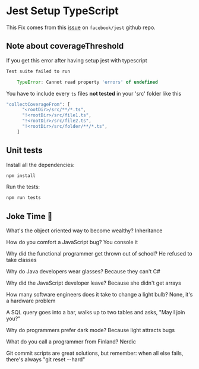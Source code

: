 # Jest Setup TypeScript

This Fix comes from this [issue](https://github.com/facebook/jest/issues/9771#issuecomment-803334274) on `facebook/jest` github repo.

## Note about coverageThreshold

If you get this error after having setup jest with typescript

```js
Test suite failed to run

    TypeError: Cannot read property 'errors' of undefined
```

You have to include every `ts` files **not tested** in your 'src' folder like this

```js
"collectCoverageFrom": [
      "<rootDir>/src/**/*.ts",
      "!<rootDir>/src/file1.ts",
      "!<rootDir>/src/file2.ts",
      "!<rootDir>/src/folder/**/*.ts",
    ]
```

## Unit tests

Install all the dependencies:

```sh
npm install
```

Run the tests:

```sh
npm run tests
```

## Joke Time 🤣

What's the object oriented way to become wealthy? Inheritance

How do you comfort a JavaScript bug? You console it

Why did the functional programmer get thrown out of school? He refused to take classes

Why do Java developers wear glasses? Because they can't C#

Why did the JavaScript developer leave? Because she didn't get arrays

How many software engineers does it take to change a light bulb? None, it's a hardware problem

A SQL query goes into a bar, walks up to two tables and asks, "May I join you?"

Why do programmers prefer dark mode? Because light attracts bugs

What do you call a programmer from Finland? Nerdic

Git commit scripts are great solutions, but remember: when all else fails, there's always "git reset --hard"